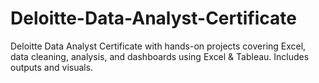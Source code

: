 # Deloitte-Data-Analyst-Certificate
Deloitte Data Analyst Certificate with hands-on projects covering Excel, data cleaning, analysis, and dashboards using Excel &amp; Tableau. Includes outputs and visuals.
